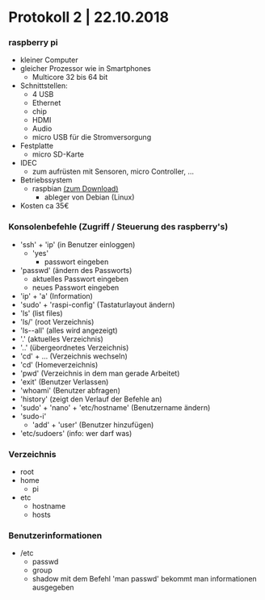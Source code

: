 # Protokoll 2 | 22.10.2018

### raspberry pi
   * kleiner Computer
   * gleicher Prozessor wie in Smartphones
      * Multicore 32 bis 64 bit
   * Schnittstellen:
      * 4 USB
      * Ethernet
      * chip
      * HDMI
      * Audio
      * micro USB für die Stromversorgung
   * Festplatte
      * micro SD-Karte
   * IDEC
      * zum aufrüsten mit Sensoren, micro Controller, ...
   * Betriebssystem
      * raspbian [(zum Download)](https://www.raspberrypi.org/downloads/)
         * ableger von Debian (Linux)
   * Kosten ca 35€
   
### Konsolenbefehle (Zugriff / Steuerung des raspberry's)
   * 'ssh' + 'ip' (in Benutzer einloggen)
      * 'yes'
         * passwort eingeben
   * 'passwd' (ändern des Passworts)
      * aktuelles Passwort eingeben
      * neues Passwort eingeben
   * 'ip' + 'a' (Information)
   * 'sudo' + 'raspi-config' (Tastaturlayout ändern)
   * 'ls' (list files)
   * 'ls/' (root Verzeichnis)
   * 'ls--all' (alles wird angezeigt)
   * '.' (aktuelles Verzeichnis)
   * '..' (übergeordnetes Verzeichnis)
   * 'cd' + ... (Verzeichnis wechseln)
   * 'cd' (Homeverzeichnis)
   * 'pwd' (Verzeichnis in dem man gerade Arbeitet)
   * 'exit' (Benutzer Verlassen)
   * 'whoami' (Benutzer abfragen)
   * 'history' (zeigt den Verlauf der Befehle an)
   * 'sudo' + 'nano' + 'etc/hostname' (Benutzername ändern)
   * 'sudo-i'
      * 'add' + 'user' (Benutzer hinzufügen)
   * 'etc/sudoers' (info: wer darf was)
   
### Verzeichnis
   * root
   * home
      * pi
   * etc
      * hostname
      * hosts
### Benutzerinformationen
   * /etc
      * passwd
      * group
      * shadow
   mit dem Befehl 'man passwd' bekommt man informationen ausgegeben

